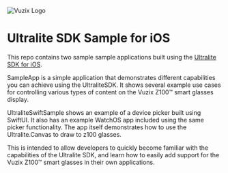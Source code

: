 ![Vuzix Logo](https://apps.vuzix.com/images/vuzix-logo-old.png)
# Ultralite SDK Sample for iOS
This repo contains two sample sample applications built using the [Ultralite SDK for iOS](https://github.com/Vuzix/UltraliteSDK-releases-iOS).  

SampleApp is a simple application that demonstrates different capabilities you can achieve using the UltraliteSDK.  It shows several example use cases for controlling various types of content on the Vuzix Z100™ smart glasses display.

UltraliteSwiftSample shows an example of a device picker built using SwiftUI.  It also has an example WatchOS app included using the same picker functionality.  The app itself demonstrates how to use the Ultralite.Canvas to draw to z100 glasses. 

This is intended to allow developers to quickly become familiar with the capabilities of the Ultralite SDK, and learn how to easily add support for the Vuzix Z100™ smart glasses in their own applications.
